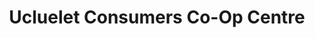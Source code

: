 ---
title: "Ucluelet Consumers Co-Op Centre"
url: /ucluelet/ucluelet-consumers-co-op-centre/
shop: supermarket
---